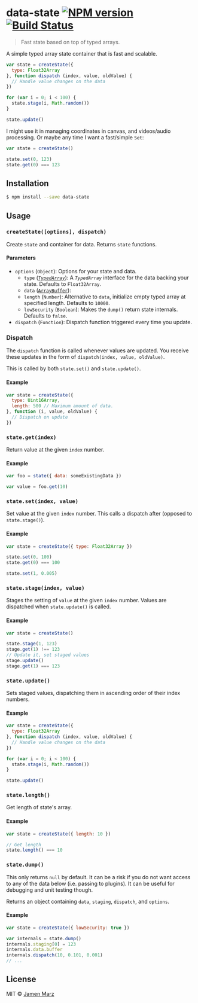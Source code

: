 # data-state [![NPM version](https://badge.fury.io/js/data-state.svg)](https://npmjs.org/package/data-state) [![Build Status](https://travis-ci.org/jamen/data-state.svg?branch=master)](https://travis-ci.org/jamen/data-state)

> Fast state based on top of typed arrays.

A simple typed array state container that is fast and scalable.

```js
var state = createState({
  type: Float32Array
}, function dispatch (index, value, oldValue) {
  // Handle value changes on the data
})

for (var i = 0; i < 100) {
  state.stage(i, Math.random())
}

state.update()
```

I might use it in managing coordinates in canvas, and videos/audio processing. Or maybe any time I want a fast/simple `Set`:

```js
var state = createState()

state.set(0, 123)
state.get(0) === 123
```

## Installation

```sh
$ npm install --save data-state
```

## Usage

### `createState([options], dispatch)`

Create `state` and container for data.  Returns `state` functions.

#### Parameters

 - `options` (`Object`): Options for your state and data.
   - `type` ([_`TypedArray`_](https://developer.mozilla.org/en-US/docs/Web/JavaScript/Reference/Global_Objects/TypedArray)): A _`TypedArray`_ interface for the data backing your state.  Defaults to `Float32Array`.
   - `data` ([`ArrayBuffer`](https://developer.mozilla.org/en-US/docs/Web/JavaScript/Reference/Global_Objects/ArrayBuffer)):
   - `length` (`Number`): Alternative to `data`, initialize empty typed array at specified length. Defaults to `10000`.
   - `lowSecurity` (`Boolean`): Makes the `dump()` return state internals. Defaults to `false`.
 - `dispatch` (`Function`): Dispatch function triggered every time you update.

### Dispatch

The `dispatch` function is called whenever values are updated.  You receive these updates in the form of `dispatch(index, value, oldValue)`.

This is called by both `state.set()` and `state.update()`.

#### Example

```js
var state = createState({
  type: Uint16Array,
  length: 500 // Maximum amount of data.
}, function (i, value, oldValue) {
  // Dispatch on update
})
```

### `state.get(index)`

Return value at the given `index` number.

#### Example

```js
var foo = state({ data: someExistingData })

var value = foo.get(10)
```

### `state.set(index, value)`

Set value at the given `index` number.  This calls a dispatch after (opposed to `state.stage()`).

#### Example

```js
var state = createState({ type: Float32Array })

state.set(0, 100)
state.get(0) === 100

state.set(1, 0.005)
```

### `state.stage(index, value)`

Stages the setting of `value` at the given `index` number.  Values are dispatched when `state.update()` is called.

#### Example

```js
var state = createState()

state.stage(1, 123)
stage.get(1) !== 123
// Update it, set staged values
stage.update()
stage.get(1) === 123
```

### `state.update()`

Sets staged values, dispatching them in ascending order of their index numbers.

#### Example

```js
var state = createState({
  type: Float32Array
}, function dispatch (index, value, oldValue) {
  // Handle value changes on the data
})

for (var i = 0; i < 100) {
  state.stage(i, Math.random())
}

state.update()
```

### `state.length()`

Get length of state's array.

#### Example

```js
var state = createState({ length: 10 })

// Get length
state.length() === 10
```

### `state.dump()`

This only returns `null` by default.  It can be a risk if you do not want access to any of the data below (i.e. passing to plugins).  It can be useful for debugging and unit testing though.

Returns an object containing `data`, `staging`, `dispatch`, and `options`.

#### Example

```js
var state = createState({ lowSecurity: true })

var internals = state.dump()
internals.staging[0] = 123
internals.data.buffer
internals.dispatch(10, 0.101, 0.001)
// ...
```

## License

MIT © [Jamen Marz](https://git.io/jamen)

